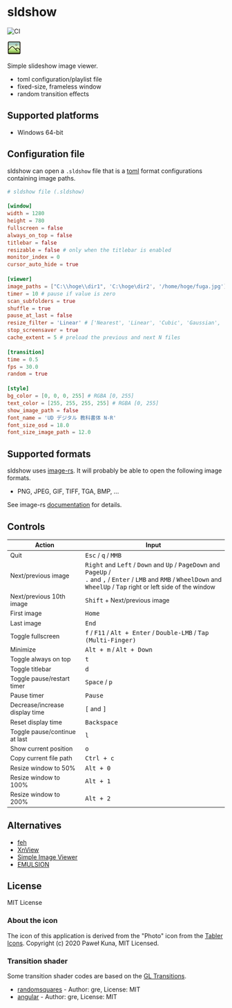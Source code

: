 # sldshow

![CI](https://github.com/ugai/sldshow/actions/workflows/ci.yml/badge.svg)

![Icon](assets/icon/icon_32.png)

Simple slideshow image viewer.

- toml configuration/playlist file
- fixed-size, frameless window
- random transition effects

## Supported platforms

- Windows 64-bit

## Configuration file

sldshow can open a `.sldshow` file that is a [toml](https://toml.io/) format configurations containing image paths.

```toml
# sldshow file (.sldshow)

[window]
width = 1280
height = 780
fullscreen = false
always_on_top = false
titlebar = false
resizable = false # only when the titlebar is enabled
monitor_index = 0
cursor_auto_hide = true

[viewer]
image_paths = ["C:\\hoge\\dir1", 'C:\hoge\dir2', '/home/hoge/fuga.jpg']
timer = 10 # pause if value is zero
scan_subfolders = true
shuffle = true
pause_at_last = false
resize_filter = 'Linear' # ['Nearest', 'Linear', 'Cubic', 'Gaussian', 'Lanczos3']
stop_screensaver = true
cache_extent = 5 # preload the previous and next N files

[transition]
time = 0.5
fps = 30.0
random = true

[style]
bg_color = [0, 0, 0, 255] # RGBA [0, 255]
text_color = [255, 255, 255, 255] # RGBA [0, 255]
show_image_path = false
font_name = 'UD デジタル 教科書体 N-R'
font_size_osd = 18.0
font_size_image_path = 12.0
```

## Supported formats

sldshow uses [image-rs](https://crates.io/crates/image/).
It will probably be able to open the following image formats.

- PNG, JPEG, GIF, TIFF, TGA, BMP, ...

See image-rs [documentation](https://docs.rs/image/0.23/image/codecs/index.html#supported-formats) for details.

## Controls

| Action | Input |
|---|---|
| Quit | <kbd>Esc</kbd> / <kbd>q</kbd> / <kbd>MMB</kbd> |
| Next/previous image | <kbd>Right</kbd> and <kbd>Left</kbd> / <kbd>Down</kbd> and <kbd>Up</kbd> / <kbd>PageDown</kbd> and <kbd>PageUp</kbd> /<br/> <kbd>.</kbd> and <kbd>,</kbd> / <kbd>Enter</kbd> / <kbd>LMB</kbd> and <kbd>RMB</kbd> / <kbd>WheelDown</kbd> and <kbd>WheelUp</kbd> / <kbd>Tap</kbd> right or left side of the window |
| Next/previous 10th image | <kbd>Shift</kbd> +  Next/previous image |
| First image | <kbd>Home</kbd> |
| Last image | <kbd>End</kbd> |
| Toggle fullscreen | <kbd>f</kbd> / <kbd>F11</kbd> /  <kbd><kbd>Alt</kbd> + <kbd>Enter</kbd></kbd> / <kbd>Double-LMB</kbd> / <kbd>Tap (Multi-Finger)</kbd> |
| Minimize | <kbd><kbd>Alt</kbd> + <kbd>m</kbd></kbd> / <kbd><kbd>Alt</kbd> + <kbd>Down</kbd></kbd> |
| Toggle always on top | <kbd>t</kbd> |
| Toggle titlebar | <kbd>d</kbd> |
| Toggle pause/restart timer | <kbd>Space</kbd> / <kbd>p</kbd> |
| Pause timer | <kbd>Pause</kbd> |
| Decrease/increase display time | <kbd>[</kbd> and <kbd>]</kbd> |
| Reset display time | <kbd>Backspace</kbd> |
| Toggle pause/continue at last | <kbd>l</kbd> |
| Show current position | <kbd>o</kbd> |
| Copy current file path | <kbd><kbd>Ctrl</kbd> + <kbd>c</kbd></kbd> |
| Resize window to 50% | <kbd><kbd>Alt</kbd> + <kbd>0</kbd></kbd> |
| Resize window to 100% | <kbd><kbd>Alt</kbd> + <kbd>1</kbd></kbd> |
| Resize window to 200% | <kbd><kbd>Alt</kbd> + <kbd>2</kbd></kbd> |

## Alternatives

- [feh](https://feh.finalrewind.org/)
- [XnView](https://www.xnview.com/en/)
- [Simple Image Viewer](https://torum.github.io/Image-viewer/)
- [EMULSION](https://arturkovacs.github.io/emulsion-website/)

## License

MIT License

### About the icon

The icon of this application is derived from the "Photo" icon from the [Tabler Icons](https://github.com/tabler/tabler-icons). Copyright (c) 2020 Paweł Kuna, MIT Licensed.

### Transition shader

Some transition shader codes are based on the [GL Transitions](https://gl-transitions.com/).

- [randomsquares](https://gl-transitions.com/editor/randomsquares) - Author: gre, License: MIT
- [angular](https://gl-transitions.com/editor/angular) -  Author: gre, License: MIT
